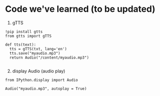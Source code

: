 # Code we've learned (to be updated)

1. gTTS

```
!pip install gtts
from gtts import gTTS

def tts(text):
  tts = gTTS(txt, lang='en')
  tts.save("myaudio.mp3")
  return Audio("/content/myaudio.mp3")
  
```
2. display Audio (audio play)

```
from IPython.display import Audio

Audio("myaudio.mp3", autoplay = True)
```

